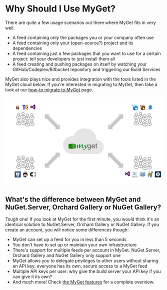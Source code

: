 ﻿# Why Should I Use MyGet?

There are quite a few usage scenarios out there where MyGet fits in very well.

* A feed containing only the packages you or your company often use
* A feed containing only your (open-source?) project and its dependencies
* A feed containing just a few packages that you want to use for a certain project: tell your developers to just install them all
* A feed creating and pushing packages on itself by watching your GitHub/Codeplex/Bitbucket repository and triggering our Build Services

MyGet also plays nice and provides integration with the tools listed in the MyGet cloud below.
If you're interested in migrating to MyGet, then take a look at our [how-to migrate to MyGet](docs/how-to/migrating-to-myget) page.

![The MyGet Cloud](Images/the-myget-cloud.png)

## What's the difference between MyGet and NuGet.Server, Orchard Gallery or NuGet Gallery?

Tough one! If you look at MyGet for the first minute, you would think it's an identical solution to NuGet.Server, Orchard Gallery or NuGet Gallery. If you create an account, you will notice some differences though:

* MyGet can set up a feed for you in less than 5 seconds
* You don't have to set up or maintain your own infrastructure
* There's support for multiple feeds per account in MyGet. NuGet.Server, Orchard Gallery and NuGet Gallery only support one
* MyGet allows you to delegate privileges to other users without sharing an API key: everyone has its own, secure access to a MyGet feed
* Multiple API keys per user: why give the build server your API key if you can give it its own?
* And much more! Check [the MyGet features](https://www.myget.org/features) for a complete overview.
